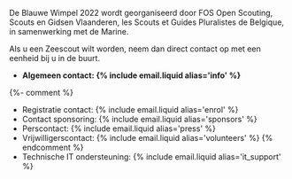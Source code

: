 De Blauwe Wimpel 2022 wordt georganiseerd door FOS Open Scouting, Scouts en Gidsen Vlaanderen,
les Scouts et Guides Pluralistes de Belgique, in samenwerking met de Marine. 

Als u een Zeescout wilt worden, neem dan direct contact op met een eenheid bij u in de buurt.

- **Algemeen contact: {% include email.liquid alias='info' %}**

{%- comment %}
- Registratie contact: {% include email.liquid alias='enrol' %}
- Contact sponsoring: {% include email.liquid alias='sponsors' %}
- Perscontact: {% include email.liquid alias='press' %}
- Vrijwilligerscontact: {% include email.liquid alias='volunteers' %}
{% endcomment %}
- Technische IT ondersteuning: {% include email.liquid alias='it_support' %}
